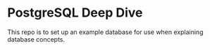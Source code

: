 # PostgreSQL Deep Dive  

This repo is to set up an example database for use when explaining database concepts. 
